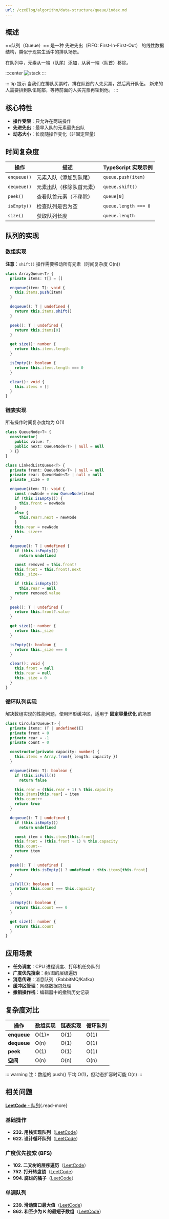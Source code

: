```yaml
---
url: /czxBlog/algorithm/data-structure/queue/index.md
---
```

## 概述

\==队列（Queue）== 是一种 先进先出（FIFO: First-In-First-Out） 的线性数据结构，类似于现实生活中的排队场景。

在队列中，元素从一端（队尾）添加，从另一端（队首）移除。

:::center
![stack](/images/algorithm/queue.svg)
:::

::: tip 提示
当我们在排队买票时，排在队首的人先买票，然后离开队伍。
新来的人需要排到队伍尾部，等待前面的人买完票再轮到他。
:::

## 核心特性

* **操作受限**：只允许在两端操作
* **先进先出**：最早入队的元素最先出队
* **动态大小**：长度随操作变化（非固定容量）

## 时间复杂度

| 操作        | 描述                   | TypeScript 实现示例         |
|-------------|------------------------|----------------------------|
| `enqueue()` | 元素入队（添加到队尾） | `queue.push(item)`         |
| `dequeue()` | 元素出队（移除队首元素）| `queue.shift()`            |
| `peek()`    | 查看队首元素（不移除） | `queue[0]`                 |
| `isEmpty()` | 检查队列是否为空       | `queue.length === 0`       |
| `size()`    | 获取队列长度           | `queue.length`             |

## 队列的实现

### 数组实现

**注意**：`shift()` 操作需要移动所有元素（时间复杂度 O(n)）

```ts
class ArrayQueue<T> {
  private items: T[] = []

  enqueue(item: T): void {
    this.items.push(item)
  }

  dequeue(): T | undefined {
    return this.items.shift()
  }

  peek(): T | undefined {
    return this.items[0]
  }

  get size(): number {
    return this.items.length
  }

  isEmpty(): boolean {
    return this.items.length === 0
  }

  clear(): void {
    this.items = []
  }
}
```

### 链表实现

所有操作时间复杂度均为 O(1)

```ts
class QueueNode<T> {
  constructor(
    public value: T,
    public next: QueueNode<T> | null = null
  ) {}
}

class LinkedListQueue<T> {
  private front: QueueNode<T> | null = null
  private rear: QueueNode<T> | null = null
  private _size = 0

  enqueue(item: T): void {
    const newNode = new QueueNode(item)
    if (this.isEmpty()) {
      this.front = newNode
    }
    else {
      this.rear!.next = newNode
    }
    this.rear = newNode
    this._size++
  }

  dequeue(): T | undefined {
    if (this.isEmpty())
      return undefined

    const removed = this.front!
    this.front = this.front!.next
    this._size--

    if (this.isEmpty())
      this.rear = null
    return removed.value
  }

  peek(): T | undefined {
    return this.front?.value
  }

  get size(): number {
    return this._size
  }

  isEmpty(): boolean {
    return this._size === 0
  }

  clear(): void {
    this.front = null
    this.rear = null
    this._size = 0
  }
}
```

### 循环队列实现

解决数组实现的性能问题，使用环形缓冲区，适用于 **固定容量优化** 的场景

```ts
class CircularQueue<T> {
  private items: (T | undefined)[]
  private front = 0
  private rear = -1
  private count = 0

  constructor(private capacity: number) {
    this.items = Array.from({ length: capacity })
  }

  enqueue(item: T): boolean {
    if (this.isFull())
      return false

    this.rear = (this.rear + 1) % this.capacity
    this.items[this.rear] = item
    this.count++
    return true
  }

  dequeue(): T | undefined {
    if (this.isEmpty())
      return undefined

    const item = this.items[this.front]
    this.front = (this.front + 1) % this.capacity
    this.count--
    return item
  }

  peek(): T | undefined {
    return this.isEmpty() ? undefined : this.items[this.front]
  }

  isFull(): boolean {
    return this.count === this.capacity
  }

  isEmpty(): boolean {
    return this.count === 0
  }

  get size(): number {
    return this.count
  }
}
```

## 应用场景

* **任务调度**：CPU 进程调度、打印机任务队列
* **广度优先搜索**：树/图的层级遍历
* **消息传递**：消息队列（RabbitMQ/Kafka）
* **缓冲区管理**：网络数据包处理
* **撤销操作栈**：编辑器中的撤销历史记录

## 复杂度对比

| 操作        | 数组实现 | 链表实现 | 循环队列 |
|-------------|----------|----------|----------|
| **enqueue** | O(1)\*   | O(1)     | O(1)     |
| **dequeue** | O(n)     | O(1)     | O(1)     |
| **peek**    | O(1)     | O(1)     | O(1)     |
| **空间**    | O(n)     | O(n)     | O(n)     |

::: warning 注：数组的 push() 平均 O(1)，但动态扩容时可能 O(n)
:::

## 相关问题

[**LeetCode** - 队列](https://leetcode.cn/problem-list/queue/){.read-more}

### 基础操作

* **232. 用栈实现队列**（[LeetCode](https://leetcode.cn/problems/implement-queue-using-stacks/)）
* **622. 设计循环队列**（[LeetCode](https://leetcode.cn/problems/design-circular-queue/)）

### 广度优先搜索 (BFS)

* **102. 二叉树的层序遍历**（[LeetCode](https://leetcode.cn/problems/binary-tree-level-order-traversal/)）
* **752. 打开转盘锁**（[LeetCode](https://leetcode.cn/problems/open-the-lock/)）
* **994. 腐烂的橘子**（[LeetCode](https://leetcode.cn/problems/rotting-oranges/)）

### 单调队列

* **239. 滑动窗口最大值**（[LeetCode](https://leetcode.cn/problems/sliding-window-maximum/)）
* **862. 和至少为 K 的最短子数组**（[LeetCode](https://leetcode.cn/problems/shortest-subarray-with-sum-at-least-k/)）
